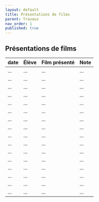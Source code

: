```yaml
---
layout: default
title: Présentations de films
parent: Travaux
nav_order: 1
published: true
---
```

## Présentations de films

| date | Élève        | Film présenté        | Note |
|:-------------|:-------------|:------------------|:------|
| ... | ... | ... | ...  |
| ... | ... | ... | ...  |
| ... | ... | ... | ...  |
| ... | ... | ... | ...  |
| ... | ... | ... | ...  |
| ... | ... | ... | ...  |
| ... | ... | ... | ...  |
| ... | ... | ... | ...  |
| ... | ... | ... | ...  |
| ... | ... | ... | ...  |
| ... | ... | ... | ...  |
| ... | ... | ... | ...  |
| ... | ... | ... | ...  |
| ... | ... | ... | ...  |
| ... | ... | ... | ...  |
| ... | ... | ... | ...  |